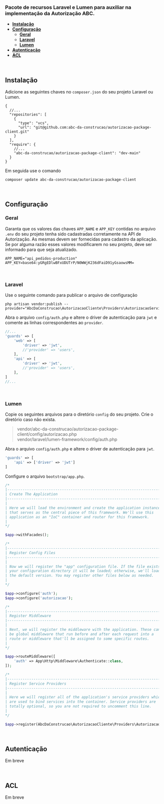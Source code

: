 ### Pacote de recursos Laravel e Lumen para auxiliar na implementação da Autorização ABC.

- [**Instalação**](#Instalação)
- [**Configuração**](#Configuração)
  - [**Geral**](#Geral)
  - [**Laravel**](#Laravel)
  - [**Lumen**](#Lumen)
- [**Autenticação**](#Autenticação)
- [**ACL**](#ACL)

<br/>

## Instalação
Adicione as seguintes chaves no `composer.json` do seu projeto Laravel ou Lumen.
```
{
  //...
  "repositories": [
    {
      "type": "vcs",
      "url": "git@github.com:abc-da-construcao/autorizacao-package-client.git"
    }
  ],
  "require": {
    //...
    "abc-da-construcao/autorizacao-package-client": "dev-main"
  }
}
```

Em seguida use o comando
```shell
composer update abc-da-construcao/autorizacao-package-client
```

<br/>

## Configuração

### Geral
Garanta que os valores das chaves `APP_NAME` e `APP_KEY` contidas no arquivo `.env` do seu projeto tenha sido 
cadastradas corretamente na API de Autorização. As mesmas devem ser fornecidas para cadastro da aplicação. 
Se por alguma razão esses valores modificarem no seu projeto, deve ser informado para que seja atualizado.

```shell
APP_NAME="api_pedidos-production"
APP_KEY=base64:yGRgEDlwBFxUDUTrP/N0WWjK236dFaiD91yGsaowsMM=
```

<br/>

### Laravel
Use o seguinte comando para publicar o arquivo de configuração

```shell
php artisan vendor:publish --provider="AbcDaConstrucao\AutorizacaoCliente\Providers\AutorizacaoServiceProvider"
```

Abra o arquivo `config/auth.php` e altere o driver de autenticação para `jwt` e comente 
as linhas correspondentes ao `provider`.

```PHP
//...
'guards' => [
    'web' => [
        'driver' => 'jwt',
        //'provider' => 'users',
    ],
    'api' => [
        'driver' => 'jwt',
        //'provider' => 'users',
    ],
]
//...
```

<br/>

### Lumen
Copie os seguintes arquivos para o diretório `config` do seu projeto. Crie o diretório caso não exista. <br/>
> vendor/abc-da-construcao/autorizacao-package-client/config/autorizacao.php <br/>
vendor/laravel/lumen-framework/config/auth.php <br/>


Abra o arquivo `config/auth.php` e altere o driver de autenticação para `jwt`.

```PHP
'guards' => [
    'api' => ['driver' => 'jwt']
]
```

Configure o arquivo `bootstrap/app.php`.
```PHP
/*
|--------------------------------------------------------------------------
| Create The Application
|--------------------------------------------------------------------------
|
| Here we will load the environment and create the application instance
| that serves as the central piece of this framework. We'll use this
| application as an "IoC" container and router for this framework.
|
*/

$app->withFacades();

/*
|--------------------------------------------------------------------------
| Register Config Files
|--------------------------------------------------------------------------
|
| Now we will register the "app" configuration file. If the file exists in
| your configuration directory it will be loaded; otherwise, we'll load
| the default version. You may register other files below as needed.
|
*/

$app->configure('auth');
$app->configure('autorizacao');

/*
|--------------------------------------------------------------------------
| Register Middleware
|--------------------------------------------------------------------------
|
| Next, we will register the middleware with the application. These can
| be global middleware that run before and after each request into a
| route or middleware that'll be assigned to some specific routes.
|
*/

$app->routeMiddleware([
    'auth' => App\Http\Middleware\Authenticate::class,
]);

/*
|--------------------------------------------------------------------------
| Register Service Providers
|--------------------------------------------------------------------------
|
| Here we will register all of the application's service providers which
| are used to bind services into the container. Service providers are
| totally optional, so you are not required to uncomment this line.
|
*/

$app->register(AbcDaConstrucao\AutorizacaoCliente\Providers\AutorizacaoServiceProvider::class);
```

<br/>

## Autenticação
Em breve

<br/>

## ACL
Em breve
